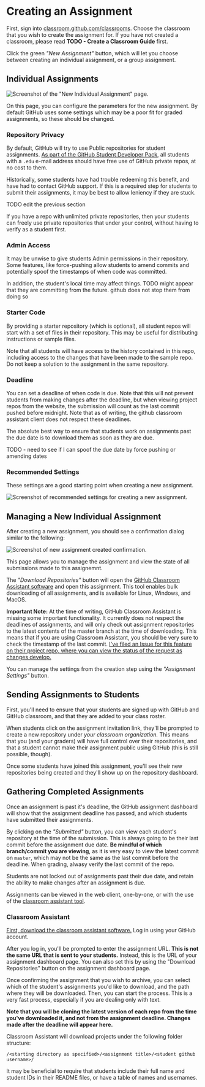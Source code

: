 # Creating an Assignment

First, sign into [classroom.github.com/classrooms][class-dash]. Choose the classroom that you wish to create the assignment for.
If you have not created a classroom, please read **TODO - Create a Classroom Guide** first.

Click the green _"New Assignment"_ button, which will let you choose between creating an individual assignment, or a group assignment.

## Individual Assignments

![Screenshot of the "New Individual Assignment" page.][screenshot-new-indiv]

On this page, you can configure the parameters for the new assignment.
By default GitHub uses some settings which may be a poor fit for graded
assignments, so these should be changed.

### Repository Privacy 

By default, GitHub will try to use Public repositories for student
assignments. 
[As part of the GitHub Student Developer Pack,][student-pack]
all students with a `.edu` e-mail address should have free use
of GitHub private repos, at no cost to them.

Historically, some students have had trouble redeeming this benefit, and have had
to contact GitHub support. If this is a required step for students to submit their assignments,
it may be best to allow leniency if they are stuck.

TODO edit the previous section

If you have a repo with unlimited private repositories, then your students can freely
use private repositories that under your control, without having to verify as a student first.

### Admin Access

It may be unwise to give students Admin permissions in their repository.
Some features, like force-pushing allow students to amend commits and potentially spoof
the timestamps of when code was committed.

In addition, the student's local time may affect things. TODO might appear that they are committing
from the future. github does not stop them from doing so

### Starter Code

By providing a starter repository (which is optional), all student repos will start with a set of 
files in their repository. This may be useful for distributing instructions or sample files.

Note that all students will have access to the history contained in this repo, including access
to the changes that have been made to the sample repo. Do not keep a solution to the assignment
in the same repository.

### Deadline

You can set a deadline of when code is due. Note that this will not prevent students from making
changes after the deadline, but when viewing project repos from the website, the submission
will count as the last commit pushed before midnight. Note that as of writing, the github classroom
assistant client does not respect these deadlines.

The absolute best way to ensure that students work on assignments past the due date is to
download them as soon as they are due.

TODO - need to see if I can spoof the due date by force pushing or amending dates

### Recommended Settings

These settings are a good starting point when creating a new assignment.

![Screenshot of recommended settings for creating a new assignment.][screenshot-recommended-indiv]

## Managing a New Individual Assignment

After creating a new assignment, you should see a confirmation dialog similar to the following:

![Screenshot of new assignment created confirmation.][screenshot-assignment-confirm]

This page allows you to manage the assignment and view the state of all submissions made
to this assignemnt.

The _"Download Repositories"_ button will open the [GitHub Classroom Assistant software][classroom-assistant]
and open this assignment. This tool enables bulk downloading of all assignments,
and is available for Linux, Windows, and MacOS.

**Important Note:** At the time of writing, GitHub Classroom Assistant is missing some
important functionality. It currently does not respect the deadlines of assignments, and will
only check out assignment repositories to the latest contents of the master branch at the time
of downloading. This means that if you are using Classroom Assistant, you should be very sure
to check the timestamp of the last commit.
[I've filed an Issue for this feature on their project repo, where you can view the status of 
the request as changes develop.](https://github.com/education/classroom-assistant/issues/119)

You can manage the settings from the creation step using the
_"Assignment Settings"_ button.


## Sending Assignments to Students

First, you'll need to ensure that your students are signed up with GitHub and GitHub classroom, and that
they are added to your class roster.

When students click on the assignment invitation link, they'll be prompted to create a new repository
under _your classroom organization._ This means that you (and your graders) will have full control
over their repositories, and that a student cannot make their assignment public using GitHub
(this is still possible, though).

Once some students have joined this assignment, you'll see their new repositories being created
and they'll show up on the repository dashboard.

## Gathering Completed Assignments

Once an assignment is past it's deadline, the GitHub assignment dashboard will show that the
assignment deadline has passed, and which students have submitted their assignments.

By clicking on the _"Submitted"_ button, you can view each student's repository at the time
of the submission. This is always going to be their last commit before the assignment due date.
**Be mindful of which branch/commit you are viewing**, as it is very easy to view the latest commit
on `master`, which may not be the same as the last commit before the deadline.
When grading, alwasy verify the last commit of the repo.

Students are not locked out of assignments past their due date, and retain the ability to make changes
after an assignment is due.

Assignments can be viewed in the web client, one-by-one, or with the use of the [classroom assistant tool][classroom-assistant].

### Classroom Assistant

[First, download the classroom assistant software.][classroom-assistant] Log in using your GitHub account.

After you log in, you'll be prompted to enter the assignment URL. **This is not the same URL that is sent to your students.** Instead, this is the URL of your assignment dashboard page. You can
also set this by using the "Download Repositories" button on the assignment dashboard page.

Once confirming the assignment that you wish to archive, you can select which of the student's assignments you'd like to download, and the path where they will be downloaded. Then, you can start the process. This is a very fast process, especially if you are dealing only with text.

**Note that you will be cloning the latest version of each repo from the time you've downloaded it, and not from the assignment deadline. Changes made after the deadline will appear here.**

Classroom Assistant will download projects under the following folder structure:

```
/<starting directory as specified>/<assignment title>/<student github username>/
```
It may be beneficial to require that students include their full name and student IDs in their README files,
or have a table of names and usernames.

[class-dash]: https://classroom.github.com/classrooms
[screenshot-new-indiv]: img/new-individual-assignment.png
[screenshot-recommended-indiv]: img/indiv-recommended.png
[screenshot-assignment-confirm]: img/assignment-confirmation.png
[student-pack]: https://education.github.com/pack
[classroom-assistant]: https://classroom.github.com/assistant
